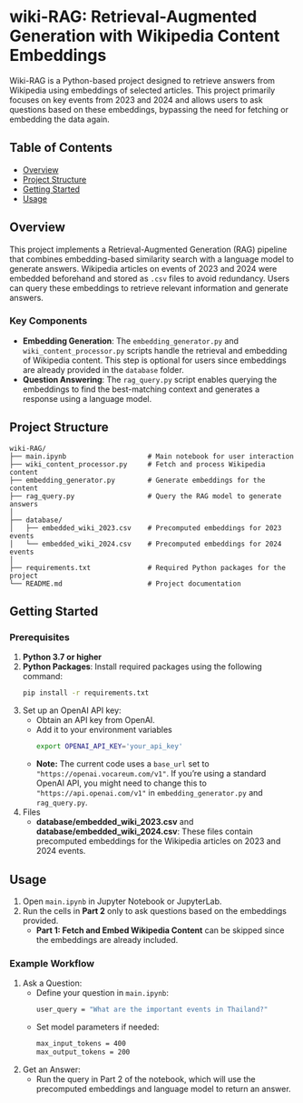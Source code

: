 # wiki-RAG: Retrieval-Augmented Generation with Wikipedia Content Embeddings
Wiki-RAG is a Python-based project designed to retrieve answers from Wikipedia using embeddings of selected articles. This project primarily focuses on key events from 2023 and 2024 and allows users to ask questions based on these embeddings, bypassing the need for fetching or embedding the data again.

## Table of Contents

- [Overview](#overview)
- [Project Structure](#project-structure)
- [Getting Started](#getting-started)
- [Usage](#usage)

## Overview

This project implements a Retrieval-Augmented Generation (RAG) pipeline that combines embedding-based similarity search with a language model to generate answers. Wikipedia articles on events of 2023 and 2024 were embedded beforehand and stored as `.csv` files to avoid redundancy. Users can query these embeddings to retrieve relevant information and generate answers.

### Key Components

- **Embedding Generation**: The `embedding_generator.py` and `wiki_content_processor.py` scripts handle the retrieval and embedding of Wikipedia content. This step is optional for users since embeddings are already provided in the `database` folder.
- **Question Answering**: The `rag_query.py` script enables querying the embeddings to find the best-matching context and generates a response using a language model.

## Project Structure

```plaintext
wiki-RAG/
├── main.ipynb                    # Main notebook for user interaction
├── wiki_content_processor.py     # Fetch and process Wikipedia content
├── embedding_generator.py        # Generate embeddings for the content
├── rag_query.py                  # Query the RAG model to generate answers
│
├── database/                     
│   ├── embedded_wiki_2023.csv    # Precomputed embeddings for 2023 events
│   └── embedded_wiki_2024.csv    # Precomputed embeddings for 2024 events
│
├── requirements.txt              # Required Python packages for the project
└── README.md                     # Project documentation
```

## Getting Started

### Prerequisites

1. **Python 3.7 or higher**
2. **Python Packages**: Install required packages using the following command:
   ```bash
   pip install -r requirements.txt
   ```
3. Set up an OpenAI API key:
   * Obtain an API key from OpenAI.
   * Add it to your environment variables
     ```bash
     export OPENAI_API_KEY='your_api_key'
     ```
   * **Note:** The current code uses a `base_url` set to `"https://openai.vocareum.com/v1"`. If you’re using a standard OpenAI API, you might need to change this to `"https://api.openai.com/v1"` in `embedding_generator.py` and `rag_query.py`.
4. Files
   * **database/embedded_wiki_2023.csv** and **database/embedded_wiki_2024.csv**: These files contain precomputed embeddings for the Wikipedia articles on 2023 and 2024 events.
  
## Usage

1. Open `main.ipynb` in Jupyter Notebook or JupyterLab.
2. Run the cells in **Part 2** only to ask questions based on the embeddings provided.
   * **Part 1: Fetch and Embed Wikipedia Content** can be skipped since the embeddings are already included.

### Example Workflow

1. Ask a Question:
   * Define your question in `main.ipynb`:
     ```bash
     user_query = "What are the important events in Thailand?"
     ```
   * Set model parameters if needed:
     ```bash
     max_input_tokens = 400
     max_output_tokens = 200
     ```
2. Get an Answer:
   * Run the query in Part 2 of the notebook, which will use the precomputed embeddings and language model to return an answer.



